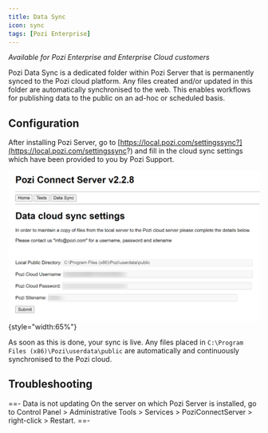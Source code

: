 ```yaml
---
title: Data Sync
icon: sync
tags: [Pozi Enterprise]
---
```


*Available for Pozi Enterprise and Enterprise Cloud customers*

Pozi Data Sync is a dedicated folder within Pozi Server that is permanently synced to the Pozi cloud platform. Any files created and/or updated in this folder are automatically synchronised to the web. This enables workflows for publishing data to the public on an ad-hoc or scheduled basis.

## Configuration

After installing Pozi Server, go to [https://local.pozi.com/settingssync?](https://local.pozi.com/settingssync?) and fill in the cloud sync settings which have been provided to you by Pozi Support.

![Cloud Sync Settings](./img/cloud-sync-settings.png){style="width:65%"}

As soon as this is done, your sync is live. Any files placed in `C:\Program Files (x86)\Pozi\userdata\public` are automatically and continuously synchronised to the Pozi cloud.

## Troubleshooting

==- Data is not updating
  On the server on which Pozi Server is installed, go to Control Panel > Administrative Tools > Services > PoziConnectServer > right-click > Restart.
==-
